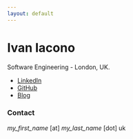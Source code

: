 ```yaml
---
layout: default
---
```


# Ivan Iacono

Software Engineering - London, UK.

- [LinkedIn](https://www.linkedin.com/in/ivan-iacono-88603a3a)
- [GitHub](https://github.com/ivaniacono)
- [Blog](/blog.html)


### Contact

*my_first_name* [at] *my_last_name* [dot] uk

